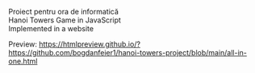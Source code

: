 Proiect pentru ora de informatică\
Hanoi Towers Game in JavaScript\
Implemented in a website

Preview: https://htmlpreview.github.io/?https://github.com/bogdanfeier1/hanoi-towers-project/blob/main/all-in-one.html
